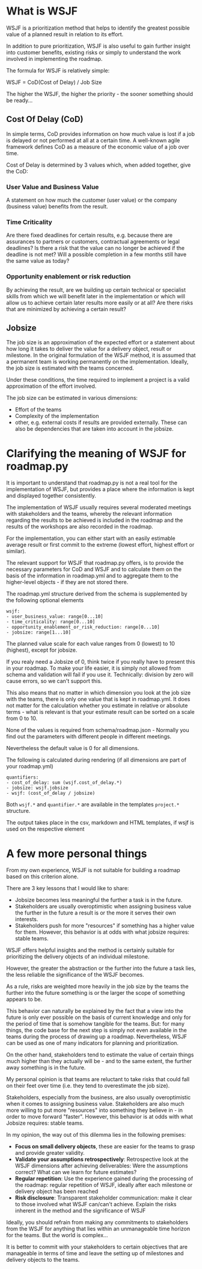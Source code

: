 # What is WSJF

WSJF is a prioritization method that helps to identify the greatest possible value of a planned result in relation to its effort.

In addition to pure prioritization, WSJF is also useful to gain further insight into customer benefits, existing risks or simply to understand the work involved in implementing the roadmap.

The formula for WSJF is relatively simple:

WSJF = CoD(Cost of Delay) / Job Size

The higher the WSJF, the higher the priority - the sooner something should be ready...

## Cost Of Delay (CoD)

In simple terms, CoD provides information on how much value is lost if a job is delayed or not performed at all at a certain time. 
A well-known agile framework defines CoD as a measure of the economic value of a job over time.

Cost of Delay is determined by 3 values which, when added together, give the CoD:

### User Value and Business Value

A statement on how much the customer (user value) or the company (business value) benefits from the result.

### Time Criticality

Are there fixed deadlines for certain results, e.g. because there are assurances to partners or customers, contractual agreements or legal deadlines? Is there a risk that the value can no longer be achieved if the deadline is not met?
Will a possible completion in a few months still have the same value as today?

### Opportunity enablement or risk reduction

By achieving the result, are we building up certain technical or specialist skills from which we will benefit later in the implementation or which will allow us to achieve certain later results more easily or at all?
Are there risks that are minimized by achieving a certain result?

## Jobsize

The job size is an approximation of the expected effort or a statement about how long it takes to deliver the value for a delivery object, result or milestone.
In the original formulation of the WSJF method, it is assumed that a permanent team is working permanently on the implementation. Ideally, the job size is estimated with the teams concerned.

Under these conditions, the time required to implement a project is a valid approximation of the effort involved.

The job size can be estimated in various dimensions:
- Effort of the teams
- Complexity of the implementation
- other, e.g. external costs if results are provided externally. These can also be dependencies that are taken into account in the jobsize.

# Clarifying the meaning of WSJF for roadmap.py

It is important to understand that roadmap.py is not a real tool for the implementation of WSJF, but provides a place where the information is kept and displayed together consistently.

The implementation of WSJF usually requires several moderated meetings with stakeholders and the teams, whereby the relevant information regarding the results to be achieved is included in the roadmap and the results of the workshops are also recorded in the roadmap.

For the implementation, you can either start with an easily estimable average result or first commit to the extreme (lowest effort, highest effort or similar).

The relevant support for WSJF that roadmap.py offers, is to provide the necessary parameters for CoD and WSJF and to calculate them on the basis of the information in roadmap.yml and to aggregate them to the higher-level objects - if they are not stored there.

The roadmap.yml structure derived from the schema is supplemented by the following optional elements

```
wsjf:
- user_business_value: range[0...10]
- time_criticality: range[0...10]
- opportunity_enablement_or_risk_reduction: range[0...10]
- jobsize: range[1...10]
```

The planned value scale for each value ranges from 0 (lowest) to 10 (highest), except for jobsize. 

If you realy need a Jobsize of 0, think twice if you really have to present this in your roadmap. To make your life easier, it is simply not allowed from schema and validation will fail if you use it.
Technically: division by zero will cause errors, so we can't support this.

This also means that no matter in which dimension you look at the job size with the teams, there is only one value that is kept in roadmap.yml. It does not matter for the calculation whether you estimate in relative or absolute terms - what is relevant is that your estimate result can be sorted on a scale from 0 to 10.

None of the values is required from schema/roadmap.json - Normally you find out the parameters with different people in different meetings.

Nevertheless the default value is 0 for all dimensions.

The following is calculated during rendering (if all dimensions are part of your roadmap.yml)

```
quantifiers:
- cost_of_delay: sum (wsjf.cost_of_delay.*)
- jobsize: wsjf.jobsize
- wsjf: (cost_of_delay / jobsize)
```

Both ```wsjf.*``` and ```quantifier.*``` are available in the templates ```project.*``` structure.

The output takes place in the csv, markdown and HTML templates, if wsjf is used on the respective element

# A few more personal things

From my own experience, WSJF is not suitable for building a roadmap based on this criterion alone. 

There are 3 key lessons that I would like to share:
- Jobsize becomes less meaningful the further a task is in the future.
- Stakeholders are usually overoptimistic when assigning business value the further in the future a result is or the more it serves their own interests.
- Stakeholders push for more "resources" if something has a higher value for them. However, this behavior is at odds with what jobsize requires: stable teams.

WSJF offers helpful insights and the method is certainly suitable for prioritizing the delivery objects of an individual milestone. 

However, the greater the abstraction or the further into the future a task lies, the less reliable the significance of the WSJF becomes.

As a rule, risks are weighted more heavily in the job size by the teams the further into the future something is or the larger the scope of something appears to be. 

This behavior can naturally be explained by the fact that a view into the future is only ever possible on the basis of current knowledge and only for the period of time that is somehow tangible for the teams. 
But: for many things, the code base for the next step is simply not even available in the teams during the process of drawing up a roadmap. Nevertheless, WSJF can be used as one of many indicators for planning and prioritization.

On the other hand, stakeholders tend to estimate the value of certain things much higher than they actually will be - and to the same extent, the further away something is in the future.

My personal opinion is that teams are reluctant to take risks that could fall on their feet over time (i.e. they tend to overestimate the job size). 

Stakeholders, especially from the business, are also usually overoptimistic when it comes to assigning business value.
Stakeholders are also much more willing to put more "resources" into something they believe in - in order to move forward "faster". However, this behavior is at odds with what Jobsize requires: stable teams.

In my opinion, the way out of this dilemma lies in the following premises:
- **Focus on small delivery objects**, these are easier for the teams to grasp and provide greater validity.
- **Validate your assumptions retrospectively**: Retrospective look at the WSJF dimensions after achieving deliverables: Were the assumptions correct? What can we learn for future estimates? 
- **Regular repetition**: Use the experience gained during the processing of the roadmap: regular repetition of WSJF, ideally after each milestone or delivery object has been reached
- **Risk disclosure**: Transparent stakeholder communication: make it clear to those involved what WSJF can/can't achieve. Explain the risks inherent in the method and the significance of WSJF 

Ideally, you should refrain from making any commitments to stakeholders from the WSJF for anything that lies within an unmanageable time horizon for the teams. But the world is complex...

It is better to commit with your stakeholders to certain objectives that are manageable in terms of time and leave the setting up of milestones and delivery objects to the teams.